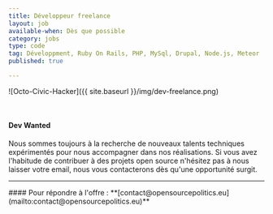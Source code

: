 ```yaml
---
title: Développeur freelance
layout: job
available-when: Dès que possible
category: jobs
type: code
tag: Développment, Ruby On Rails, PHP, MySql, Drupal, Node.js, Meteor
published: true

---
```

![Octo-Civic-Hacker]({{ site.baseurl }}/img/dev-freelance.png)

<br>

#### Dev Wanted

Nous sommes toujours à la recherche de nouveaux talents techniques expérimentés pour nous accompagner dans nos réalisations. Si vous avez l'habitude de contribuer à des projets open source n'hésitez pas à nous laisser votre email, nous vous contacterons dès qu'une opportunité surgit.

<hr>
#### Pour répondre à l'offre : **[contact@opensourcepolitics.eu](mailto:contact@opensourcepolitics.eu)**
